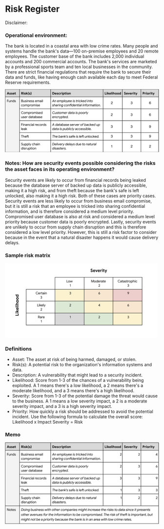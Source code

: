 # Risk Register

Disclaimer:

### Operational environment:
The bank is located in a coastal area with low crime rates. Many people and systems handle the bank's
data—100 on-premise employees and 20 remote employees. The customer base of the bank includes
2,000 individual accounts and 200 commercial accounts. The bank's services are marketed by a
professional sports team and ten local businesses in the community. There are strict financial
regulations that require the bank to secure their data and funds, like having enough cash available
each day to meet Federal Reserve requirements.

<img src="https://github.com/melaniedaniel7/Score-risks-based-on-their-likelihood-and-severity/blob/504dbbb01438fca79b27dc17b5f99100591001d4/Screenshot%202024-10-21%20at%2014.05.36.png" width="600" />

### Notes: How are security events possible considering the risks the asset faces in its operating environment?
Security events are likely to occur from financial records being leaked because the database server of backed up
data is publicly accessible, making it a high risk, and from theft because the bank's safe is left unlocked, also making it a high risk. 
Both of these cases are priority cases.
Security events are less likely to occur from business email compromise, but it is still a risk that an employee is tricked into
sharing confidential information, and is therefore considered a medium level priority. Compromised user database is also at risk and considered a medium level priority because
customer data is poorly encrypted.
Lastly, security events are unlikely to occur from supply chain disruption and this is therefore considered a low level priority. However, this is still a risk factor to consider 
because in the event that a natural disaster happens it would cause delivery delays.

### Sample risk matrix

<img src="https://github.com/melaniedaniel7/Score-risks-based-on-their-likelihood-and-severity/blob/6b1220b69108f332bfde36d36592d94404964128/Screenshot%202024-10-21%20at%2014.33.49.png" width="500" />

### Definitions
- Asset: The asset at risk of being harmed, damaged, or stolen.
- Risk(s): A potential risk to the organization's information systems and data.
- Description: A vulnerability that might lead to a security incident.
- Likelihood: Score from 1-3 of the chances of a vulnerability being exploited. A 1 means there's a low
likelihood, a 2 means there's a moderate likelihood, and a 3 means there's a high likelihood.
- Severity: Score from 1-3 of the potential damage the threat would cause to the business. A 1 means a
low severity impact, a 2 is a moderate severity impact, and a 3 is a high severity impact.
- Priority: How quickly a risk should be addressed to avoid the potential incident. Use the following
formula to calculate the overall score: Likelihood x Impact Severity = Risk

### Memo

<img src="https://github.com/melaniedaniel7/Score-risks-based-on-their-likelihood-and-severity/blob/79594a30bc90a6bd3caad46544a3396654eab7c1/Screenshot%202024-10-22%20at%2013.23.06.png" width="700" />
